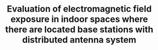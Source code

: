 ---
paper_type: Conference
title: "Evaluation of electromagnetic field exposure in indoor spaces where there are located base stations with distributed antenna system"
authors: Nedelcu, Marius, Victor Niţu, and Teodor Petresc
journal_title: International Symposium on Signals, Circuits and Systems (ISSCS)
doi: 10.1109/ISSCS52333.2021.9497401.
repository_link: https://ieeexplore.ieee.org/document/9497401
relevance: "In the context of the future development of the 5G (fifth generation) network, this paper focuses on assessing the level of exposure to electromagnetic field generated by mobile telephony stations installed inside buildings. A number of 60 broadband measurements of the power density of the ambient electromagnetic field were performed and the maximum exposure coefficient was calculated as a percentage value in shops belonging to Orange Romania. We also proceeded to the measurement of two office buildings in which the distributed antenna systems are larger than in the case of shops. In this case the measurements were made with a narrowband device with which it was possible to measure the contribution of each technology. For each site power density measurements were made based on the maximum exposure reference values for each technology and the total exposure coefficients were calculated under the hypothesis that the stations would emit at maximum power. The results showed that the exposure to the environmental field in shops is low, being 5 times lower than the reference value in over 90% of cases. In the office premises, where the maximum possible exposure coefficient was estimated, values of over 40% of the reference level were also highlighted, which in the context of 5G installation, if the emission powers are not reduced, could lead to values of the total exposure coefficient that would approach 100% of the reference level."
---